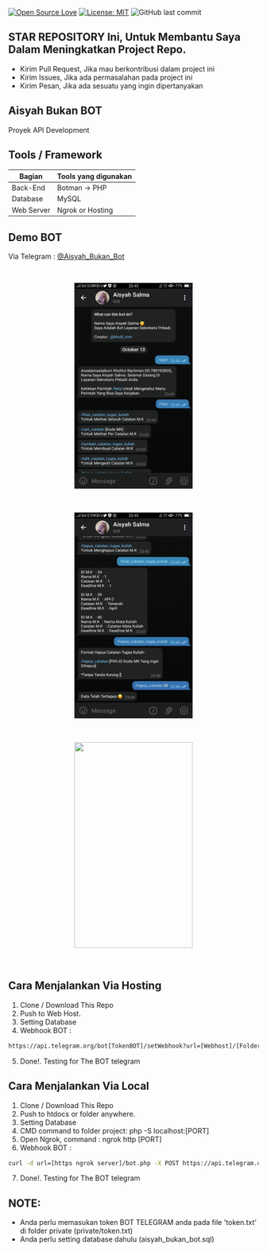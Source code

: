 [![Open Source Love](https://badges.frapsoft.com/os/v1/open-source.svg?style=flat)](https://github.com/ellerbrock/open-source-badges/)
[![License: MIT](https://img.shields.io/badge/License-MIT-green.svg)](https://opensource.org/licenses/MIT)
![GitHub last commit](https://img.shields.io/github/last-commit/kholilboy/Aisyah-Bukan-Bot)

## STAR REPOSITORY Ini, Untuk Membantu Saya Dalam Meningkatkan Project Repo.
- Kirim Pull Request, Jika mau berkontribusi dalam project ini
- Kirim Issues, Jika ada permasalahan pada project ini
- Kirim Pesan, Jika ada sesuatu yang ingin dipertanyakan

## Aisyah Bukan BOT
Proyek API Development

## Tools / Framework
| Bagian | Tools yang digunakan |
| --- | --- |
| Back-End | Botman -> PHP |
| Database | MySQL |
| Web Server | Ngrok or Hosting |

## Demo BOT
Via Telegram : <a href="https://t.me/Aisyah_Bukan_Bot">@Aisyah_Bukan_Bot</a> 

<br>
<p align="center">
        <img src="/images/aisyah1.jpg" width="238" height="414">
</p>

<br>
<p align="center">
        <img src="/images/aisyah2.jpg" width="238" height="414">
</p>

<br>
<p align="center">
        <img src="/images/aisyah3.jpg" width="238" height="414">
</p>
<br>

## Cara Menjalankan Via Hosting
1. Clone / Download This Repo 
2. Push to Web Host.
3. Setting Database
4. Webhook BOT : 

```bash
https://api.telegram.org/bot[TokenBOT]/setWebhook?url=[Webhost]/[FolderProject]/bot.php (tanpa tanda "[]" )
```
5. Done!. Testing for The BOT telegram

## Cara Menjalankan Via Local
1. Clone / Download This Repo 
2. Push to htdocs or folder anywhere.
3. Setting Database
4. CMD command to folder project: php -S localhost:[PORT]
5. Open Ngrok, command : ngrok http [PORT]
6. Webhook BOT : 

```bash
curl -d url=[https ngrok server]/bot.php -X POST https://api.telegram.org/bot[TokenBOT]/setWebhook (tanpa tanda "[]" )
```
7. Done!. Testing for The BOT telegram

## NOTE: 
- Anda perlu memasukan token BOT TELEGRAM anda pada file 'token.txt' di folder private (private/token.txt)
- Anda perlu setting database dahulu (aisyah_bukan_bot.sql)
